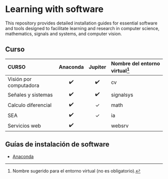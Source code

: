 # Learning with software
This repository provides detailed installation guides for essential software and tools designed to facilitate learning and research in computer science, mathematics, signals and systems, and computer vision. 

## Curso



| CURSO                     | Anaconda           | Jupiter   | Nombre del entorno virtual[^1]  |
| :------------------------ | :----------------: | :-------: | :------------------------------ |
| Visión por computadora    | :heavy_check_mark: | :heavy_check_mark:      | cv                             |
| Señales y sistemas        | :heavy_check_mark: | :heavy_check_mark: | signalsys                      |
| Calculo diferencial       | :heavy_check_mark: | ✓ | math                           |
| SEA                       | :heavy_check_mark: | ✓ | ia                             |
| Servicios web             | :heavy_check_mark: |  | websrv                         |

[^1]: Nombre sugerido para el entorno virtual (no es obligatorio).

## Guías de instalación de software

- [Anaconda](guides/conda/conda-install.md)
